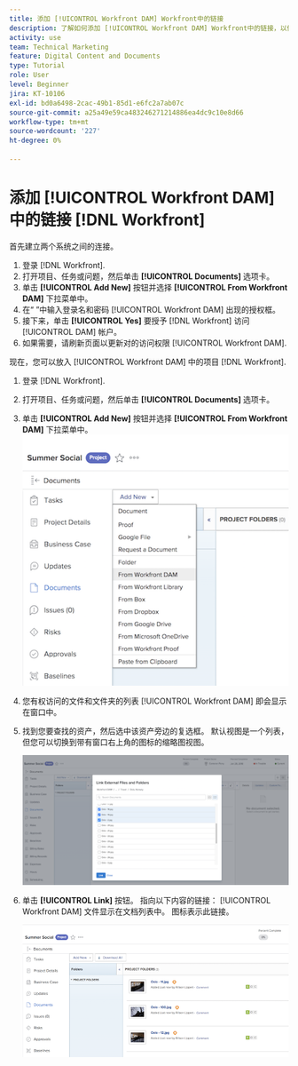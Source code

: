 ```yaml
---
title: 添加 [!UICONTROL Workfront DAM] Workfront中的链接
description: 了解如何添加 [!UICONTROL Workfront DAM] Workfront中的链接，以便 [!UICONTROL DAM] 到Workfront中的项目、任务或问题。
activity: use
team: Technical Marketing
feature: Digital Content and Documents
type: Tutorial
role: User
level: Beginner
jira: KT-10106
exl-id: bd0a6498-2cac-49b1-85d1-e6fc2a7ab07c
source-git-commit: a25a49e59ca483246271214886ea4dc9c10e8d66
workflow-type: tm+mt
source-wordcount: '227'
ht-degree: 0%

---
```


# 添加 [!UICONTROL Workfront DAM] 中的链接 [!DNL Workfront]

首先建立两个系统之间的连接。

1. 登录 [!DNL Workfront].
1. 打开项目、任务或问题，然后单击 **[!UICONTROL Documents]** 选项卡。
1. 单击 **[!UICONTROL Add New]** 按钮并选择 **[!UICONTROL From Workfront DAM]** 下拉菜单中。
1. 在“ ”中输入登录名和密码 [!UICONTROL Workfront DAM] 出现的授权框。
1. 接下来，单击 **[!UICONTROL Yes]** 要授予 [!DNL Workfront] 访问 [!UICONTROL DAM] 帐户。
1. 如果需要，请刷新页面以更新对的访问权限 [!UICONTROL Workfront DAM].

现在，您可以放入 [!UICONTROL Workfront DAM] 中的项目 [!DNL Workfront].

1. 登录 [!DNL Workfront].
1. 打开项目、任务或问题，然后单击 **[!UICONTROL Documents]** 选项卡。
1. 单击 **[!UICONTROL Add New]** 按钮并选择 **[!UICONTROL From Workfront DAM]** 下拉菜单中。
   ![的图像 [!UICONTROL From Workfront DAM] 中的选项 [!UICONTROL Add New] 下拉菜单](assets/01-contributor-from-workfront-dam.png)
1. 您有权访问的文件和文件夹的列表 [!UICONTROL Workfront DAM] 即会显示在窗口中。

1. 找到您要查找的资产，然后选中该资产旁边的复选框。 默认视图是一个列表，但您可以切换到带有窗口右上角的图标的缩略图视图。

   ![弹出窗口中选定资源的图像](assets/02-contributor-select-files-in-dam.png)

1. 单击 **[!UICONTROL Link]** 按钮。 指向以下内容的链接： [!UICONTROL Workfront DAM] 文件显示在文档列表中。 图标表示此链接。

   ![指向的链接的图像 [!UICONTROL Workfront DAM] 文件出现在的文档列表中 [!DNL Workfront].](assets/03-contributor-linked-in-wf.png)
